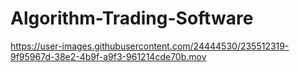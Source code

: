 # Algorithm-Trading-Software



https://user-images.githubusercontent.com/24444530/235512319-9f95967d-38e2-4b9f-a9f3-961214cde70b.mov

